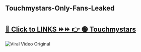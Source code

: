 
 ## Touchmystars-Only-Fans-Leaked

# <h2><a href="https://clipsfans.com/Touchmystars&ref=git">🔗 Click to LINKS ⏩⏩ 👉 🟢 Touchmystars </a></h2>

<a href="https://clipsfans.com/Touchmystars&ref=git" rel="nofollow" data-target="animated-image.originalLink"><img src="https://i.ibb.co.com/xMMVF88/686577567.gif" alt="Viral Video Original" style="max-width: 100%; display: inline-block;" data-target="animated-image.originalImage"></a>
